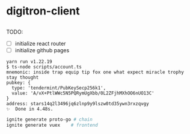 # digitron-client

##

TODO:

- [ ] initialize react router
- [ ] initialize github pages

```
yarn run v1.22.19
$ ts-node scripts/account.ts
mnemonic: inside trap equip tip fox one what expect miracle trophy stay thought
pubkey: {
  type: 'tendermint/PubKeySecp256k1',
  value: 'A/vX+PtlWWc5N5PQRymUgXbb/0L2ZFjhMXhOO6nUO13C'
}
address: stars14q2l3496jq6zlnp9y9lszw0td35ywn3rxzqvgy
✨  Done in 4.48s.
```

```bash
ignite generate proto-go # chain
ignite generate vuex    # frontend
```
